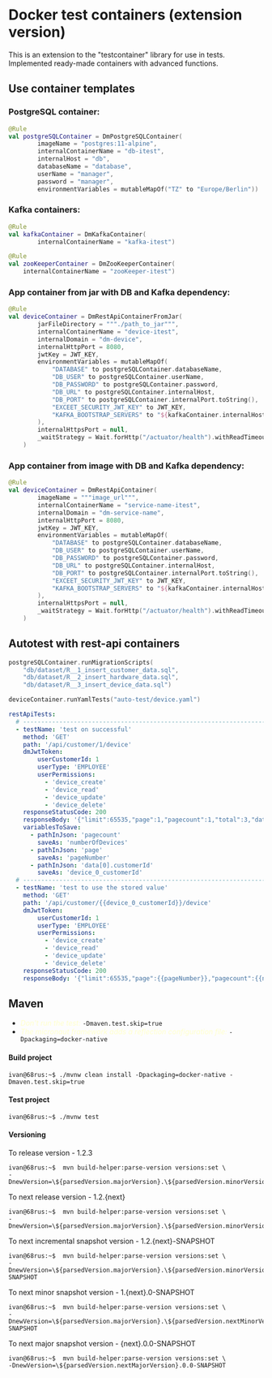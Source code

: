 # Docker test containers (extension version)

This is an extension to the "testcontainer" library for use in tests. 
Implemented ready-made containers with advanced functions.

## Use container templates

### PostgreSQL container:
```kotlin
@Rule
val postgreSQLContainer = DmPostgreSQLContainer(
        imageName = "postgres:11-alpine",
        internalContainerName = "db-itest",
        internalHost = "db",
        databaseName = "database",
        userName = "manager",
        password = "manager",
        environmentVariables = mutableMapOf("TZ" to "Europe/Berlin"))
```

### Kafka containers:
```kotlin
@Rule
val kafkaContainer = DmKafkaContainer(
        internalContainerName = "kafka-itest")

@Rule
val zooKeeperContainer = DmZooKeeperContainer(
    internalContainerName = "zooKeeper-itest")
```

### App container from jar with DB and Kafka dependency:
```kotlin
@Rule
val deviceContainer = DmRestApiContainerFromJar(
        jarFileDirectory = """./path_to_jar""",
        internalContainerName = "device-itest",
        internalDomain = "dm-device",
        internalHttpPort = 8080,
        jwtKey = JWT_KEY,
        environmentVariables = mutableMapOf(
            "DATABASE" to postgreSQLContainer.databaseName,
            "DB_USER" to postgreSQLContainer.userName,
            "DB_PASSWORD" to postgreSQLContainer.password,
            "DB_URL" to postgreSQLContainer.internalHost,
            "DB_PORT" to postgreSQLContainer.internalPort.toString(),
            "EXCEET_SECURITY_JWT_KEY" to JWT_KEY,
            "KAFKA_BOOTSTRAP_SERVERS" to "${kafkaContainer.internalHost}:${kafkaContainer.internalPort}"
        ),
        internalHttpsPort = null,
        _waitStrategy = Wait.forHttp("/actuator/health").withReadTimeout(Duration.ofSeconds(25))
    )
```


### App container from image with DB and Kafka dependency:
```kotlin
@Rule
val deviceContainer = DmRestApiContainer(
        imageName = """image_url""",
        internalContainerName = "service-name-itest",
        internalDomain = "dm-service-name",
        internalHttpPort = 8080,
        jwtKey = JWT_KEY,
        environmentVariables = mutableMapOf(
            "DATABASE" to postgreSQLContainer.databaseName,
            "DB_USER" to postgreSQLContainer.userName,
            "DB_PASSWORD" to postgreSQLContainer.password,
            "DB_URL" to postgreSQLContainer.internalHost,
            "DB_PORT" to postgreSQLContainer.internalPort.toString(),
            "EXCEET_SECURITY_JWT_KEY" to JWT_KEY,
            "KAFKA_BOOTSTRAP_SERVERS" to "${kafkaContainer.internalHost}:${kafkaContainer.internalPort}"
        ),
        internalHttpsPort = null,
        _waitStrategy = Wait.forHttp("/actuator/health").withReadTimeout(Duration.ofSeconds(25))
    )
```


## Autotest with rest-api containers
```kotlin
postgreSQLContainer.runMigrationScripts(
    "db/dataset/R__1_insert_customer_data.sql",
    "db/dataset/R__2_insert_hardware_data.sql",
    "db/dataset/R__3_insert_device_data.sql")

deviceContainer.runYamlTests("auto-test/device.yaml")
```
```yaml
restApiTests:
  # --------------------------------------------------------------------------
  - testName: 'test on successful'
    method: 'GET'
    path: '/api/customer/1/device'
    dmJwtToken:
        userCustomerId: 1
        userType: 'EMPLOYEE'
        userPermissions:
          - 'device_create'
          - 'device_read'
          - 'device_update'
          - 'device_delete'
    responseStatusCode: 200
    responseBody: '{"limit":65535,"page":1,"pagecount":1,"total":3,"data":[{"id":1,"serial":"12345678900000000000","description":"description_1","customerId":1,"appBundleName":null,"appBundleVersion":null,"osName":null,"osVersion":null,"hardwareType":{"id":1,"name":"type_1","description":"description_1"},"state":{},"stateDate":null,"active":true},{"id":5,"serial":"12345678900000000004","description":"description_5","customerId":1,"appBundleName":null,"appBundleVersion":null,"osName":null,"osVersion":null,"hardwareType":{"id":1,"name":"type_1","description":"description_1"},"state":{},"stateDate":null,"active":true},{"id":6,"serial":"12345678900000000005","description":"description_6","customerId":1,"appBundleName":null,"appBundleVersion":null,"osName":null,"osVersion":null,"hardwareType":{"id":1,"name":"type_1","description":"description_1"},"state":{},"stateDate":null,"active":true}]}'
    variablesToSave:
      - pathInJson: 'pagecount'
        saveAs: 'numberOfDevices'
      - pathInJson: 'page'
        saveAs: 'pageNumber'
      - pathInJson: 'data[0].customerId'
        saveAs: 'device_0_customerId'
  # --------------------------------------------------------------------------
  - testName: 'test to use the stored value'
    method: 'GET'
    path: '/api/customer/{{device_0_customerId}}/device'
    dmJwtToken:
        userCustomerId: 1
        userType: 'EMPLOYEE'
        userPermissions:
          - 'device_create'
          - 'device_read'
          - 'device_update'
          - 'device_delete'
    responseStatusCode: 200
    responseBody: '{"limit":65535,"page":{{pageNumber}},"pagecount":{{numberOfDevices}},"total":3,"data":[{"id":1,"serial":"12345678900000000000","description":"description_1","customerId":1,"appBundleName":null,"appBundleVersion":null,"osName":null,"osVersion":null,"hardwareType":{"id":1,"name":"type_1","description":"description_1"},"state":{},"stateDate":null,"active":true},{"id":5,"serial":"12345678900000000004","description":"description_5","customerId":1,"appBundleName":null,"appBundleVersion":null,"osName":null,"osVersion":null,"hardwareType":{"id":1,"name":"type_1","description":"description_1"},"state":{},"stateDate":null,"active":true},{"id":6,"serial":"12345678900000000005","description":"description_6","customerId":1,"appBundleName":null,"appBundleVersion":null,"osName":null,"osVersion":null,"hardwareType":{"id":1,"name":"type_1","description":"description_1"},"state":{},"stateDate":null,"active":true}]}'
```




## Maven

* <em style="color:#ffc;">Don't run the test:</em> ``````-Dmaven.test.skip=true``````
* <em style="color:#ffc;">The micronaut framework adds a reflection configuration file:</em> ``````-Dpackaging=docker-native``````

#### Build project
```console
ivan@68rus:~$ ./mvnw clean install -Dpackaging=docker-native -Dmaven.test.skip=true
```

#### Test project
```console
ivan@68rus:~$ ./mvnw test
```


#### Versioning

To release version - 1.2.3
``````console
ivan@68rus:~$  mvn build-helper:parse-version versions:set \
-DnewVersion=\${parsedVersion.majorVersion}.\${parsedVersion.minorVersion}.\${parsedVersion.incrementalVersion}
``````

To next release version - 1.2.{next}
``````console
ivan@68rus:~$  mvn build-helper:parse-version versions:set \
-DnewVersion=\${parsedVersion.majorVersion}.\${parsedVersion.minorVersion}.\${parsedVersion.nextIncrementalVersion}
``````

To next incremental snapshot version - 1.2.{next}-SNAPSHOT
``````console
ivan@68rus:~$  mvn build-helper:parse-version versions:set \
-DnewVersion=\${parsedVersion.majorVersion}.\${parsedVersion.minorVersion}.\${parsedVersion.nextIncrementalVersion}-SNAPSHOT
``````

To next minor snapshot version - 1.{next}.0-SNAPSHOT
``````console
ivan@68rus:~$  mvn build-helper:parse-version versions:set \
-DnewVersion=\${parsedVersion.majorVersion}.\${parsedVersion.nextMinorVersion}.0-SNAPSHOT
``````

To next major snapshot version - {next}.0.0-SNAPSHOT
``````console
ivan@68rus:~$  mvn build-helper:parse-version versions:set \
-DnewVersion=\${parsedVersion.nextMajorVersion}.0.0-SNAPSHOT
``````



